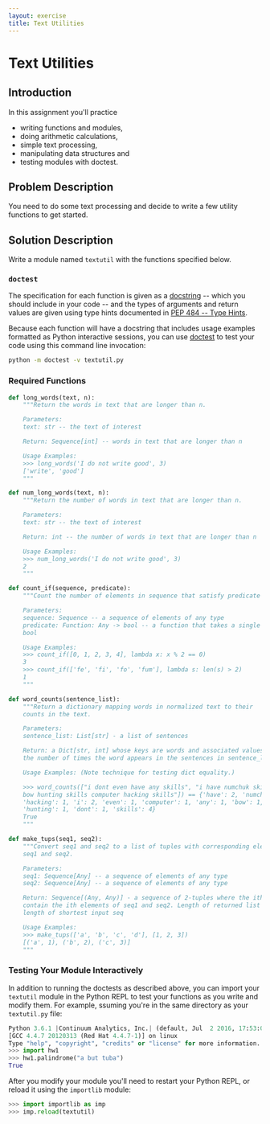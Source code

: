 ```yaml
---
layout: exercise
title: Text Utilities
---
```


# Text Utilities

## Introduction

In this assignment you'll practice

- writing functions and modules,
- doing arithmetic calculations,
- simple text processing,
- manipulating data structures and
- testing modules with doctest.

## Problem Description

You need to do some text processing and decide to write a few utility functions to get started.

## Solution Description

Write a module named `textutil` with the functions specified below.

### `doctest`

The specification for each function is given as a [docstring](https://www.python.org/dev/peps/pep-0257/) -- which you should include in your code -- and the types of arguments and return values are given using type hints documented in [PEP 484 -- Type Hints](https://www.python.org/dev/peps/pep-0484/).

Because each function will have a docstring that includes usage examples formatted as Python interactive sessions, you can use [doctest](https://docs.python.org/3/library/doctest.html) to test your code using this command line invocation:

```sh
python -m doctest -v textutil.py
```

### Required Functions


```Python
def long_words(text, n):
    """Return the words in text that are longer than n.

    Parameters:
    text: str -- the text of interest

    Return: Sequence[int] -- words in text that are longer than n

    Usage Examples:
    >>> long_words('I do not write good', 3)
    ['write', 'good']
    """

def num_long_words(text, n):
    """Return the number of words in text that are longer than n.

    Parameters:
    text: str -- the text of interest

    Return: int -- the number of words in text that are longer than n

    Usage Examples:
    >>> num_long_words('I do not write good', 3)
    2
    """

def count_if(sequence, predicate):
    """Count the number of elements in sequence that satisfy predicate function.

    Parameters:
    sequence: Sequence -- a sequence of elements of any type
    predicate: Function: Any -> bool -- a function that takes a single parameter and returns a
    bool

    Usage Examples:
    >>> count_if([0, 1, 2, 3, 4], lambda x: x % 2 == 0)
    3
    >>> count_if(['fe', 'fi', 'fo', 'fum'], lambda s: len(s) > 2)
    1
    """

def word_counts(sentence_list):
    """Return a dictionary mapping words in normalized text to their
    counts in the text.

    Parameters:
    sentence_list: List[str] - a list of sentences

    Return: a Dict[str, int] whose keys are words and associated values are
    the number of times the word appears in the sentences in sentence_list

    Usage Examples: (Note technique for testing dict equality.)

    >>> word_counts(["i dont even have any skills", "i have numchuk skills \
    bow hunting skills computer hacking skills"]) == {'have': 2, 'numchuk': 1, \
    'hacking': 1, 'i': 2, 'even': 1, 'computer': 1, 'any': 1, 'bow': 1,\
    'hunting': 1, 'dont': 1, 'skills': 4}
    True
    """

def make_tups(seq1, seq2):
    """Convert seq1 and seq2 to a list of tuples with corresponding elements of
    seq1 and seq2.

    Parameters:
    seq1: Sequence[Any] -- a sequence of elements of any type
    seq2: Sequence[Any] -- a sequence of elements of any type

    Return: Sequence[(Any, Any)] - a sequence of 2-tuples where the ith tuples
    contain the ith elements of seq1 and seq2. Length of returned list is
    length of shortest input seq

    Usage Examples:
    >>> make_tups(['a', 'b', 'c', 'd'], [1, 2, 3])
    [('a', 1), ('b', 2), ('c', 3)]
    """
```

### Testing Your Module Interactively

In addition to running the doctests as described above, you can import your `textutil` module in the Python REPL to test your functions as you write and modify them. For example, ssuming you're in the same directory as your `textutil.py` file:

```Python
Python 3.6.1 |Continuum Analytics, Inc.| (default, Jul  2 2016, 17:53:06)
[GCC 4.4.7 20120313 (Red Hat 4.4.7-1)] on linux
Type "help", "copyright", "credits" or "license" for more information.
>>> import hw1
>>> hw1.palindrome("a but tuba")
True
```

After you modify your module you'll need to restart your Python REPL, or reload it using the `importlib` module:

```Python
>>> import importlib as imp
>>> imp.reload(textutil)
```
